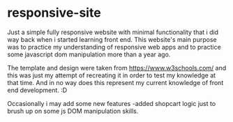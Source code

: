 # responsive-site

Just a simple fully responsive website with minimal functionality that i did way back when i started learning front end. This website's main purpose was to practice my understanding of responsive web apps and to practice some javascript dom manipulation more than a year ago.

The template and design were taken from https://www.w3schools.com/ and this was just my attempt of recreating it in order to test my knowledge at that time. And in no way does this represent my current knowledge of front end development. :D

Occasionally i may add some new features
    -added shopcart logic just to brush up on some js DOM manipulation skills.